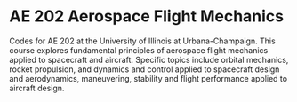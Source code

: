 # AE 202 Aerospace Flight Mechanics
Codes for AE 202 at the University of Illinois at Urbana-Champaign. This course explores fundamental principles of aerospace flight mechanics applied to spacecraft and aircraft. Specific topics include orbital mechanics, rocket propulsion, and dynamics and control applied to spacecraft design and aerodynamics, maneuvering, stability and flight performance applied to aircraft design.
